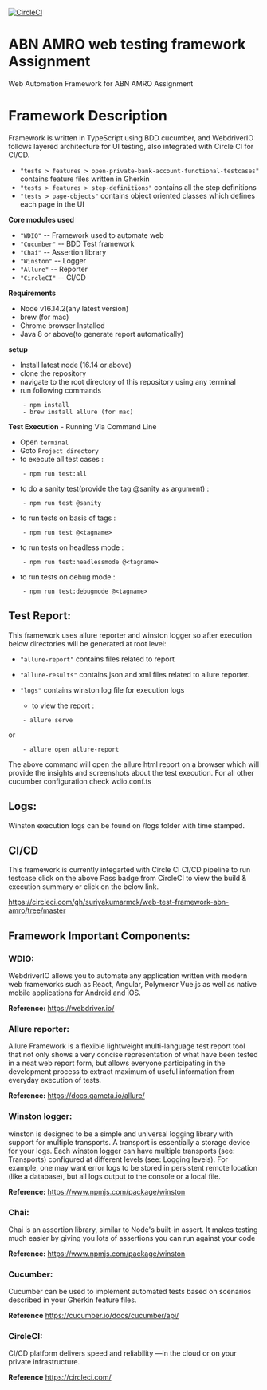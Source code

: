 [![CircleCI](https://circleci.com/gh/suriyakumarmck/web-test-framework-abn-amro/tree/master.svg?style=svg)](https://circleci.com/gh/suriyakumarmck/web-test-framework-abn-amro/tree/master)

# ABN AMRO web testing framework Assignment
Web Automation Framework for ABN AMRO Assignment

# Framework Description

Framework is written in TypeScript using BDD cucumber, and WebdriverIO follows layered architecture for UI testing, also integrated with Circle CI for CI/CD.


- ```"tests > features > open-private-bank-account-functional-testcases"``` contains feature files written in Gherkin 
- ```"tests > features > step-definitions"``` contains all the step definitions
- ```"tests > page-objects"``` contains object oriented classes which defines each page in the UI

**Core modules used** 

- ```"WDIO"```     -- Framework used to automate web
- ```"Cucumber"``` -- BDD Test framework 
- ```"Chai"```     -- Assertion library
- ```"Winston"```  -- Logger
- ```"Allure"```   -- Reporter
- ```"CircleCI"``` -- CI/CD

**Requirements** 
- Node v16.14.2(any latest version)
- brew (for mac)
- Chrome browser Installed
- Java 8 or above(to generate report automatically)

**setup**
- Install latest node (16.14 or above)
- clone the repository
- navigate to the root directory of this repository using any terminal
- run following commands
 > 
        - npm install
        - brew install allure (for mac)
 
 **Test Execution** - Running Via Command Line
 - Open ```terminal```
 - Goto ```Project directory```
 - to execute all test cases : 
 > 
 		- npm run test:all
 
 - to do a sanity test(provide the tag @sanity as argument) : 
 > 
 		- npm run test @sanity
    
 - to run tests on basis of tags : 
 > 
 		- npm run test @<tagname>

 - to run tests on headless mode : 
 > 
 		- npm run test:headlessmode @<tagname>

 - to run tests on debug mode : 
 > 
 		- npm run test:debugmode @<tagname>

## Test Report: 
 This framework uses allure reporter and winston logger so after execution below directories will be generated at root level:
- ```"allure-report"``` contains files related to report
- ```"allure-results"``` contains json and xml files related to allure reporter.
- ```"logs"```  contains winston log file for execution logs

   - to view the report : 
 > 
 		- allure serve 
  or
> 
 		- allure open allure-report 
 The above command will open the allure html report on a browser which will provide the insights and screenshots about the test execution.
 For all other cucumber configuration check wdio.conf.ts

## Logs:
Winston execution logs can be found on /logs folder with time stamped.

## CI/CD
This framework is currently integarted with Circle CI CI/CD pipeline to run testcase click on the above Pass badge from CircleCI to view the build & execution summary or click on the below link.

https://circleci.com/gh/suriyakumarmck/web-test-framework-abn-amro/tree/master

## Framework Important Components:

### WDIO:
WebdriverIO allows you to automate any application written with modern web frameworks such as React, Angular, Polymeror Vue.js as well as native mobile applications for Android and iOS.

**Reference:** https://webdriver.io/

### Allure reporter:
Allure Framework is a flexible lightweight multi-language test report tool that not only shows a very concise representation of what have been tested in a neat web report form, but allows everyone participating in the development process to extract maximum of useful information from everyday execution of tests.

**Reference:** https://docs.qameta.io/allure/

### Winston logger:
winston is designed to be a simple and universal logging library with support for multiple transports. A transport is essentially a storage device for your logs. Each winston logger can have multiple transports (see: Transports) configured at different levels (see: Logging levels). For example, one may want error logs to be stored in persistent remote location (like a database), but all logs output to the console or a local file.

**Reference:** https://www.npmjs.com/package/winston

### Chai:
Chai is an assertion library, similar to Node's built-in assert. It makes testing much easier by giving you lots of assertions you can run against your code

**Reference:** https://www.npmjs.com/package/winston

### Cucumber:
Cucumber can be used to implement automated tests based on scenarios described in your Gherkin feature files.

**Reference** https://cucumber.io/docs/cucumber/api/

### CircleCI:
 CI/CD platform delivers speed and reliability —in the cloud or on your private infrastructure.
 
 **Reference** https://circleci.com/


